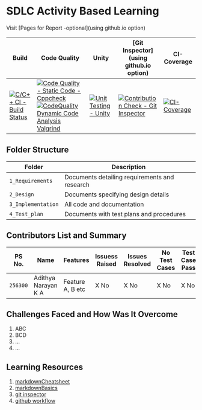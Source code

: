 # SDLC Activity Based Learning

Visit [Pages for Report -optional](using github.io option)

Build | Code Quality | Unity | [Git Inspector](using github.io option) | CI-Coverage
------|----------|-------|--------------|------------
[![C/C++ CI - Build Status](https://github.com/adithya2000/256300_MiniProject_StepIn/actions/workflows/c-cpp.yml/badge.svg)](https://github.com/adithya2000/256300_MiniProject_StepIn/actions/workflows/c-cpp.yml) | [![Code Quality - Static Code - Cppcheck](https://github.com/adithya2000/256300_MiniProject_StepIn/actions/workflows/cppcheck.yml/badge.svg)](https://github.com/adithya2000/256300_MiniProject_StepIn/actions/workflows/cppcheck.yml) [![CodeQuality Dynamic Code Analysis Valgrind](https://github.com/adithya2000/256300_MiniProject_StepIn/actions/workflows/CodeQuality_Dynamic.yml/badge.svg)](https://github.com/adithya2000/256300_MiniProject_StepIn/actions/workflows/CodeQuality_Dynamic.yml)|[![Unit Testing - Unity](https://github.com/adithya2000/256300_MiniProject_StepIn/actions/workflows/unity.yml/badge.svg)](https://github.com/adithya2000/256300_MiniProject_StepIn/actions/workflows/unity.yml)| [![Contribution Check - Git Inspector](https://github.com/adithya2000/256300_MiniProject_StepIn/actions/workflows/gitinspector.yml/badge.svg)](https://github.com/adithya2000/256300_MiniProject_StepIn/actions/workflows/gitinspector.yml) | [![CI-Coverage](https://github.com/adithya2000/256300_MiniProject_StepIn/actions/workflows/gcov.yml/badge.svg)](https://github.com/adithya2000/256300_MiniProject_StepIn/actions/workflows/gcov.yml)

## Folder Structure
Folder             | Description
-------------------| -----------------------------------------
`1_Requirements`   | Documents detailing requirements and research
`2_Design`         | Documents specifying design details
`3_Implementation` | All code and documentation
`4_Test_plan`      | Documents with test plans and procedures

## Contributors List and Summary

PS No. |  Name   |    Features    | Issuess Raised |Issues Resolved|No Test Cases|Test Case Pass
-------|---------|----------------|----------------|---------------|-------------|--------------
`256300` | Adithya Narayan K A  | Feature A, B etc    | X No     | X No   |X No   |X No     

## Challenges Faced and How Was It Overcome

1. ABC
2. BCD
3. ...
4. ...

## Learning Resources
1. [markdownCheatsheet](https://github.com/adam-p/markdown-here/wiki/Markdown-Cheatsheet)
2. [markdownBasics](https://guides.github.com/features/mastering-markdown/)
3. [git inspector](https://github.com/ejwa/gitinspector.git)
4. [github workflow](https://docs.github.com/en/actions/learn-github-action)

